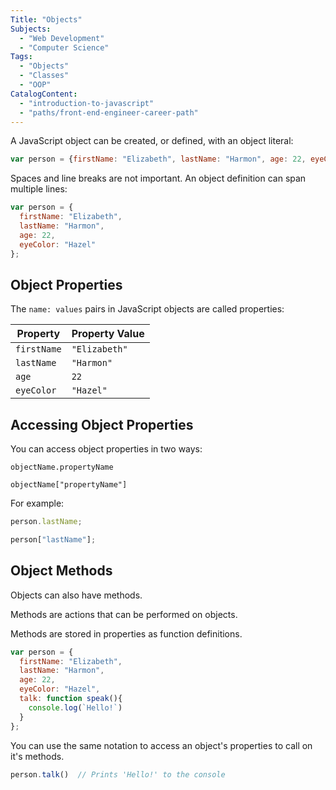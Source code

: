 ```yaml
---
Title: "Objects"
Subjects:
  - "Web Development"
  - "Computer Science"
Tags: 
  - "Objects"
  - "Classes"
  - "OOP"
CatalogContent:
  - "introduction-to-javascript"
  - "paths/front-end-engineer-career-path"
---
```


A JavaScript object can be created, or defined, with an object literal:

```js
var person = {firstName: "Elizabeth", lastName: "Harmon", age: 22, eyeColor: "Hazel"};
```

Spaces and line breaks are not important. An object definition can span multiple lines:

```js
var person = {
  firstName: "Elizabeth",
  lastName: "Harmon",
  age: 22,
  eyeColor: "Hazel"
};
```

## Object Properties

The `name: values` pairs in JavaScript objects are called properties:

| Property	| Property Value |
| --- | --- |
| `firstName` |	`"Elizabeth"` |
| `lastName` | `"Harmon"` |
| `age`  | `22` |
| `eyeColor` | `"Hazel"` |

## Accessing Object Properties

You can access object properties in two ways:

```pseudo
objectName.propertyName

objectName["propertyName"]
```

For example:

```js
person.lastName;

person["lastName"];
```

## Object Methods

Objects can also have methods.

Methods are actions that can be performed on objects.

Methods are stored in properties as function definitions.

```js
var person = {
  firstName: "Elizabeth",
  lastName: "Harmon",
  age: 22,
  eyeColor: "Hazel",
  talk: function speak(){
    console.log(`Hello!`)
  }
};
```
You can use the same notation to access an object's properties to call on it's methods. 

```js
person.talk()  // Prints 'Hello!' to the console        
```
